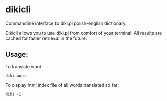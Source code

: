 # dikicli

Commandline interface to diki.pl polish-english dictionary.

Dikicli allows you to use diki.pl from comfort of your terminal.
All results are cached for faster retrieval in the future.

## Usage:

To translate word:

    diki word

To display html index file of all words translated so far:

    diki -i
